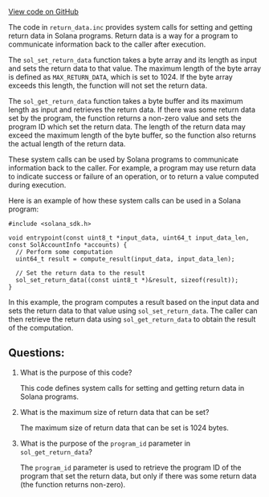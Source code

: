 [View code on GitHub](https://github.com/solana-labs/solana/blob/master/sdk/bpf/c/inc/sol/inc/return_data.inc)

The code in `return_data.inc` provides system calls for setting and getting return data in Solana programs. Return data is a way for a program to communicate information back to the caller after execution. 

The `sol_set_return_data` function takes a byte array and its length as input and sets the return data to that value. The maximum length of the byte array is defined as `MAX_RETURN_DATA`, which is set to 1024. If the byte array exceeds this length, the function will not set the return data. 

The `sol_get_return_data` function takes a byte buffer and its maximum length as input and retrieves the return data. If there was some return data set by the program, the function returns a non-zero value and sets the program ID which set the return data. The length of the return data may exceed the maximum length of the byte buffer, so the function also returns the actual length of the return data. 

These system calls can be used by Solana programs to communicate information back to the caller. For example, a program may use return data to indicate success or failure of an operation, or to return a value computed during execution. 

Here is an example of how these system calls can be used in a Solana program:

```
#include <solana_sdk.h>

void entrypoint(const uint8_t *input_data, uint64_t input_data_len, const SolAccountInfo *accounts) {
  // Perform some computation
  uint64_t result = compute_result(input_data, input_data_len);

  // Set the return data to the result
  sol_set_return_data((const uint8_t *)&result, sizeof(result));
}
```

In this example, the program computes a result based on the input data and sets the return data to that value using `sol_set_return_data`. The caller can then retrieve the return data using `sol_get_return_data` to obtain the result of the computation.
## Questions: 
 1. What is the purpose of this code?
    
    This code defines system calls for setting and getting return data in Solana programs.

2. What is the maximum size of return data that can be set?
    
    The maximum size of return data that can be set is 1024 bytes.

3. What is the purpose of the `program_id` parameter in `sol_get_return_data`?
    
    The `program_id` parameter is used to retrieve the program ID of the program that set the return data, but only if there was some return data (the function returns non-zero).